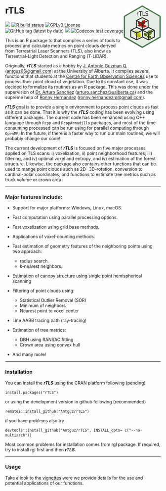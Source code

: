 
rTLS <img src="https://raw.githubusercontent.com/Antguz/rTLS/master/man/figures/rTLS_logo.png" align="right" alt="" width="120" />
=============================================================================
[![](https://www.r-pkg.org/badges/version/rTLS)](https://CRAN.R-project.org/package=rTLS)
[![R build status](https://github.com/Antguz/rTLS/workflows/R-CMD-check/badge.svg)](https://github.com/Antguz/rTLS/actions)
[![GPLv3 License](https://img.shields.io/badge/License-GPL%20v3-yellow.svg)](https://opensource.org/licenses/)
![GitHub tag (latest by date)](https://img.shields.io/github/v/tag/Antguz/rTLS)
![](https://cranlogs.r-pkg.org/badges/grand-total/rTLS)
[![Codecov test coverage](https://codecov.io/gh/Antguz/rTLS/branch/master/graph/badge.svg)](https://codecov.io/gh/Antguz/rTLS?branch=master)

This is an R package to that compiles a series of tools to process and calculate metrics on point clouds derived from Terrestrial Laser Scanners (TLS), also know as Terrestrial-Light Detection and Ranging (T-LiDAR).

Originally, ___rTLS___ started as a hobby by [J. Antonio Guzman Q.](https://www.jaguzmanq.com/) (<antguz06@gmail.com>) at the University of Alberta. It compiles several functions that students at the [Centre for Earth Observation Sciences](https://www.ualberta.ca/centre-for-earth-observation-sciences/index.html) use to process their point cloud of vegetation. Due to its constant use, it was decided to formalize its routines as an R package. This was done under the supervision of [Dr. Arturo Sanchez](https://apps.ualberta.ca/directory/person/gasanche) (<arturo.sanchez@ualberta.ca>) and the supreme help of [Ronny Hernandez](http://ronnyhdez.rbind.io/) (<ronny.hernandezm@gmail.com>). 

___rTLS___ goal is to provide a single environment to process point clouds as fast as it can be done. That it is why the ___rTLS___ coding has been evolving using different packages. The current code has been enhanced using C++ language through `Rcpp` and `RcppArmadillo` packages, and most of the time-consuming processed can be run using for parallel computing through `OpenMP`. In the future, if there is a faster way to run our main routines, we will probably change our code!

The current development of ___rTLS___ is focused on five major processes applied on TLS scans: i) voxelization, ii) point neighborhood features, iii) filtering, and iv) optimal voxel and entropy, and iv) estimation of the forest structure. Likewise, the package also contains other functions that can be used to mange point clouds such as 2D- 3D-rotation, conversion to cardinal-polar coordinates, and functions to estimate tree metrics such as truck volume or crown area.

***

### Major features include:

* Support for major platforms: Windows, Linux, macOS.

* Fast computation using parallel processing options.

* Fast voxelization using grid base methods.

* Applications of voxel-counting methods.

* Fast estimation of geometry features of the neighboring points using two approach: 
    + radius search. 
    + k-nearest neighbors.

* Estimation of canopy structure using single point hemispherical scanning

* Filtering of point clouds using:
    + Statistical Outlier Removal (SOR)
    + Minimum of neighbors
    + Nearest point to voxel center

* Line AABB tracing path (ray-tracing)

* Estimation of tree metrics:
    + DBH using RANSAC fitting
    + Crown area using convex hull

* And many more!  

***

### Installation

You can install the ___rTLS___ using the CRAN platform following (pending)

```
install.packages("rTLS")
```

or using the development version in github following (recommended)

```
remotes::install_github("Antguz/rTLS")
```
if you have problems also try 

```
devtools::install_github("Antguz/rTLS", INSTALL_opts= c("--no-multiarch"))
```

Most common problems for installation comes from rgl package. If required, 
try to install rgl first and then ___rTLS___.

***

### Usage

Take a look to the [vignettes](https://antguz.github.io/rTLS/articles/) were we 
provide details for the use and potential applications of our functions.
